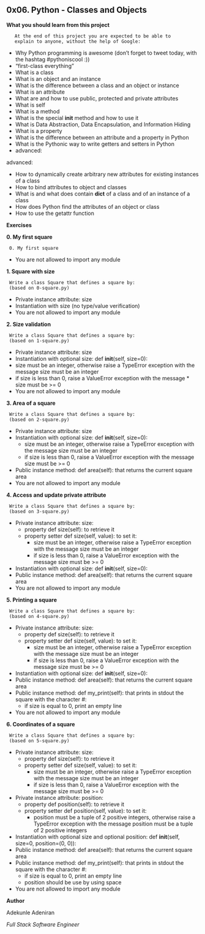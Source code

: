## 0x06. Python - Classes and Objects

**What you should learn from this project**

       At the end of this project you are expected to be able to
       explain to anyone, without the help of Google:

* Why Python programming is awesome (don’t forget to tweet today,
  with the hashtag #pythoniscool :))
* “first-class everything”
* What is a class
* What is an object and an instance
* What is the difference between a class and an object or instance
* What is an attribute
* What are and how to use public, protected and private attributes
* What is self
* What is a method
* What is the special __init__ method and how to use it
* What is Data Abstraction, Data Encapsulation, and Information Hiding
* What is a property
* What is the difference between an attribute and a property in Python
* What is the Pythonic way to write getters and setters in Python
* advanced:

advanced:

* How to dynamically create arbitrary new attributes for existing
  instances of a class
* How to bind attributes to object and classes
* What is and what does contain __dict__ of a class and of an
  instance of a class
* How does Python find the attributes of an object or class
* How to use the getattr function

**Exercises**

**0. My first square**

     0. My first square

* You are not allowed to import any module

**1. Square with size**

     Write a class Square that defines a square by:
     (based on 0-square.py)

* Private instance attribute: size
* Instantiation with size (no type/value verification)
* You are not allowed to import any module

**2. Size validation**

     Write a class Square that defines a square by:
     (based on 1-square.py)

* Private instance attribute: size
* Instantiation with optional size: def __init__(self, size=0):
* size must be an integer, otherwise raise a TypeError exception
  with the message size must be an integer
* if size is less than 0, raise a ValueError exception with the message * size must be >= 0
* You are not allowed to import any module

**3. Area of a square**

     Write a class Square that defines a square by:
     (based on 2-square.py)

* Private instance attribute: size
* Instantiation with optional size: def __init__(self, size=0):
  * size must be an integer, otherwise raise a TypeError exception
    with the message size must be an integer
  * if size is less than 0, raise a ValueError exception with
    the message size must be >= 0
* Public instance method: def area(self): that returns the
  current square area
* You are not allowed to import any module

**4. Access and update private attribute**

     Write a class Square that defines a square by:
     (based on 3-square.py)

* Private instance attribute: size:
  * property def size(self): to retrieve it
  * property setter def size(self, value): to set it:
    * size must be an integer, otherwise raise a TypeError exception
      with the message size must be an integer
    * if size is less than 0, raise a ValueError exception with
      the message size must be >= 0
* Instantiation with optional size: def __init__(self, size=0):
* Public instance method: def area(self): that returns the current
  square area
* You are not allowed to import any module

**5. Printing a square**

     Write a class Square that defines a square by:
     (based on 4-square.py)

* Private instance attribute: size:
  * property def size(self): to retrieve it
  * property setter def size(self, value): to set it:
    * size must be an integer, otherwise raise a TypeError
      exception with the message size must be an integer
    * if size is less than 0, raise a ValueError exception with
      the message size must be >= 0
* Instantiation with optional size: def __init__(self, size=0):
* Public instance method: def area(self): that returns the current
  square area
* Public instance method: def my_print(self): that prints in stdout
  the square with the character #:
  * if size is equal to 0, print an empty line
* You are not allowed to import any module

**6. Coordinates of a square**

     Write a class Square that defines a square by:
     (based on 5-square.py)

* Private instance attribute: size:
  * property def size(self): to retrieve it
  * property setter def size(self, value): to set it:
    * size must be an integer, otherwise raise a TypeError exception
      with the message size must be an integer
    * if size is less than 0, raise a ValueError exception with the
      message size must be >= 0
* Private instance attribute: position:
  * property def position(self): to retrieve it
  * property setter def position(self, value): to set it:
    * position must be a tuple of 2 positive integers, otherwise
      raise a TypeError exception with the message position must
      be a tuple of 2 positive integers
* Instantiation with optional size and optional position:
  def __init__(self, size=0, position=(0, 0)):
* Public instance method: def area(self): that returns the current
  square area
* Public instance method: def my_print(self): that prints in stdout
  the square with the character #:
  * if size is equal to 0, print an empty line
  * position should be use by using space
* You are not allowed to import any module

**Author**

Adekunle Adeniran

*Full Stack Software Engineer*